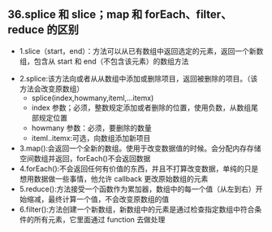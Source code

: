 ## 36.splice 和 slice；map 和 forEach、filter、reduce 的区别

* 1.slice（start，end）：方法可以从已有数组中返回选定的元素，返回一个新数组，包含从 start 和 end（不包含该元素）的数组方法

- 2.splice:该方法向或者从从数组中添加或删除项目，返回被删除的项目。（该方法会改变原数组）
  * splice(index,howmany,iteml,...itemx)
  * index 参数；必须，整数规定添加或者删除的位置，使用负数，从数组尾部规定位置
  * howmany 参数：必须，要删除的数量
  * iteml..itemx:可选，向数组添加新项目
- 3.map():会返回一个全新的数组。使用于改变数据值的时候。会分配内存存储空间数组并返回，forEach()不会返回数据
- 4.forEach():不会返回任何有价值的东西，并且不打算改变数据，单纯的只是想用数据做一些事情，他允许 callback 更改原始数组的元素
- 5.reduce():方法接受一个函数作为累加器，数组中的每一个值（从左到右）开始缩减，最终计算一个值，不会改变原数组的值
- 6.filter():方法创建一个新数组，新数组中的元素是通过检查指定数组中符合条件的所有元素，它里面通过 function 去做处理
